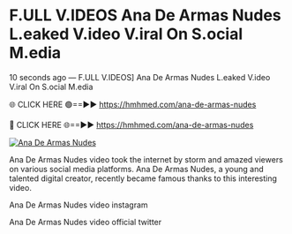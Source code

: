 # F.ULL V.IDEOS Ana De Armas Nudes L.eaked V.ideo V.iral On S.ocial M.edia

10 seconds ago — F.ULL V.IDEOS] Ana De Armas Nudes L.eaked V.ideo V.iral On S.ocial M.edia

🌐 CLICK HERE 🟢==►► https://hmhmed.com/ana-de-armas-nudes

🔴 CLICK HERE 🌐==►► https://hmhmed.com/ana-de-armas-nudes

[![Ana De Armas Nudes](https://i.imgur.com/dJHk4Zq.gif)](https://hmhmed.com/ana-de-armas-nudes)

Ana De Armas Nudes video took the internet by storm and amazed viewers on various social media platforms. Ana De Armas Nudes, a young and talented digital creator, recently became famous thanks to this interesting video.

Ana De Armas Nudes video instagram

Ana De Armas Nudes video official twitter